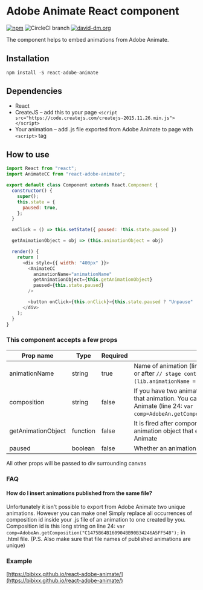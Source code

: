 # Adobe Animate React component

[![npm](https://badgen.net/npm/dt/react-adobe-animate)](https://www.npmjs.com/package/react-adobe-animate)
![CircleCI branch](https://badgen.net/circleci/github/bibixx/react-adobe-animate/master)
[![david-dm.org](https://badgen.net/david/dep/bibixx/react-adobe-animate)](https://david-dm.org/bibixx/react-adobe-animate)

The component helps to embed animations from Adobe Animate.

## Installation

`npm install -S react-adobe-animate`

## Dependencies

* React
* CreateJS – add this to your page `<script src="https://code.createjs.com/createjs-2015.11.26.min.js"></script>`
* Your animation – add .js file exported from Adobe Animate to page with `<script>` tag

## How to use

```javascript
import React from "react";
import AnimateCC from "react-adobe-animate";

export default class Component extends React.Component {
  constructor() {
    super();
    this.state = {
      paused: true,
    };
  }

  onClick = () => this.setState({ paused: !this.state.paused })

  getAnimationObject = obj => (this.animationObject = obj)

  render() {
    return (
      <div style={{ width: "400px" }}>
        <AnimateCC
          animationName="animationName"
          getAnimationObject={this.getAnimationObject}
          paused={this.state.paused}
        />

        <button onClick={this.onClick}>{this.state.paused ? "Unpause" : "Pause"}</button>
      </div>
    );
  }
}
```

### This component accepts a few props

| Prop name | Type | Required | Description  |
| --------- | ---- | -------- | ------------ |
| animationName | string | true | Name of animation (line 32: `exportRoot = new lib.animationName();` or after `// stage content:` comment. There the name is `(lib.animationName = function`. Also usually name of published file) |
composition | string | false | If you have two animations with same name you can specify an id of that animation. You can get it from .html file generate by Adobe Animate (line 24: `var comp=AdobeAn.getComposition("C1475B64B160904BB90B34246A5FF54B");`) |
| getAnimationObject | function | false | It is fired after component was mounted. It takes 1 argument – animation object that enables you to fire functions created in Adobe Animate
paused | boolean | false | Whether an animation should be paused

All other props will be passed to div surrounding canvas

### FAQ

#### How do I insert animations published from the same file?

Unfortunately it isn't possible to export from Adobe Animate two unique animations. However you can make one! Simply replace all occurrences of composition id inside your .js file of an animation to one created by you. Composition id is this long string on line 24: `var comp=AdobeAn.getComposition("C1475B64B160904BB90B34246A5FF54B");` in .html file. (P.S. Also make sure that file names of published animations are unique)

### Example

[https://bibixx.github.io/react-adobe-animate/](https://bibixx.github.io/react-adobe-animate/)
